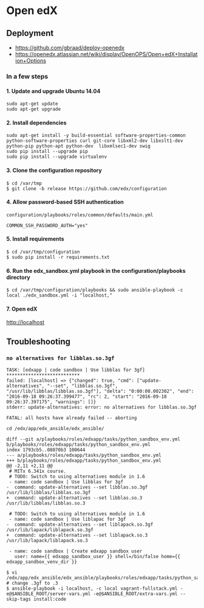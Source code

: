 Open edX
========


Deployment
----------

  * https://github.com/gbraad/deploy-openedx
  * https://openedx.atlassian.net/wiki/display/OpenOPS/Open+edX+Installation+Options


### In a few steps

#### 1. Update and upgrade Ubuntu 14.04
```
sudo apt-get update
sudo apt-get upgrade
```

#### 2. Install dependencies
```
sudo apt-get install -y build-essential software-properties-common python-software-properties curl git-core libxml2-dev libxslt1-dev python-pip python-apt python-dev  libxmlsec1-dev swig
sudo pip install --upgrade pip
sudo pip install --upgrade virtualenv
```

#### 3. Clone the configuration repository
```
$ cd /var/tmp
$ git clone -b release https://github.com/edx/configuration
```

#### 4. Allow password-based SSH authentication
`configuration/playbooks/roles/common/defaults/main.yml`
```
COMMON_SSH_PASSWORD_AUTH="yes"
```

#### 5. Install requirements
```
$ cd /var/tmp/configuration
$ sudo pip install -r requirements.txt
```

#### 6. Run the edx_sandbox.yml playbook in the configuration/playbooks directory
```
$ cd /var/tmp/configuration/playbooks && sudo ansible-playbook -c local ./edx_sandbox.yml -i "localhost,"
```

#### 7. Open edX
[http://localhost](http://localhost)


Troubleshooting
---------------

### `no alternatives for libblas.so.3gf`

```
TASK: [edxapp | code sandbox | Use libblas for 3gf] *************************** 
failed: [localhost] => {"changed": true, "cmd": ["update-alternatives", "--set", "libblas.so.3gf", "/usr/lib/libblas/libblas.so.3gf"], "delta": "0:00:00.002302", "end": "2016-09-18 09:26:37.399477", "rc": 2, "start": "2016-09-18 09:26:37.397175", "warnings": []}
stderr: update-alternatives: error: no alternatives for libblas.so.3gf

FATAL: all hosts have already failed -- aborting
```

`cd /edx/app/edx_ansible/edx_ansible/`
```
diff --git a/playbooks/roles/edxapp/tasks/python_sandbox_env.yml b/playbooks/roles/edxapp/tasks/python_sandbox_env.yml
index 1793cb5..08070b3 100644
--- a/playbooks/roles/edxapp/tasks/python_sandbox_env.yml
+++ b/playbooks/roles/edxapp/tasks/python_sandbox_env.yml
@@ -2,11 +2,11 @@
 # MITx 6.341x course.
 # TODO: Switch to using alternatives module in 1.6
 - name: code sandbox | Use libblas for 3gf
-  command: update-alternatives --set libblas.so.3gf /usr/lib/libblas/libblas.so.3gf
+  command: update-alternatives --set libblas.so.3 /usr/lib/libblas/libblas.so.3
 
 # TODO: Switch to using alternatives module in 1.6
 - name: code sandbox | Use liblapac for 3gf
-  command: update-alternatives --set liblapack.so.3gf /usr/lib/lapack/liblapack.so.3gf
+  command: update-alternatives --set liblapack.so.3 /usr/lib/lapack/liblapack.so.3
 
 - name: code sandbox | Create edxapp sandbox user
   user: name={{ edxapp_sandbox_user }} shell=/bin/false home={{ edxapp_sandbox_venv_dir }}
```

```
$ vi /edx/app/edx_ansible/edx_ansible/playbooks/roles/edxapp/tasks/python_sandbox_env.yml
# change .3gf to .3
$ ansible-playbook -i localhost, -c local vagrant-fullstack.yml -e@$ANSIBLE_ROOT/server-vars.yml -e@$ANSIBLE_ROOT/extra-vars.yml --skip-tags install:code
```

